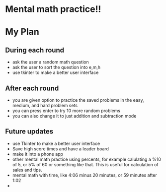 # Mental math practice!!

# My Plan

## During each round
* ask the user a random math question
* ask the user to sort the question into e,m,h
* use tkinter to make a better user interface

## After each round
* you are given option to practice the saved problems in the easy, medium, and hard problem sets
* you can press enter to try 10 more random problems
* you can also change it to just addition and subtraction mode

## Future updates
* use Tkinter to make a better user interface
* Save high score times and have a leader board
* make it into a phone app
* other mental math practice using percents, for example calulating a %10 of 5, or 5% of 60 or something like that. This is useful for calculation of sales and tips.
* mental math with time, like 4:06 minus 20 minutes, or 59 minutes after 1:02 
* 
